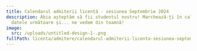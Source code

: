 ```yaml
---
title: Calendarul admiterii licență - sesiunea Septembrie 2024
description: Abia așteptăm să fii studentul nostru! Marchează-ți în calendar
  datele următoare și... ne vedem din toamnă!
image:
  src: /uploads/untitled-design-1-.png
fullPath: licenta/admitere/calendarul-admiterii-licenta-sesiunea-septembrie
---
```

<Fig src="/uploads/calendar.jpg" alt="" caption=""></Fig>